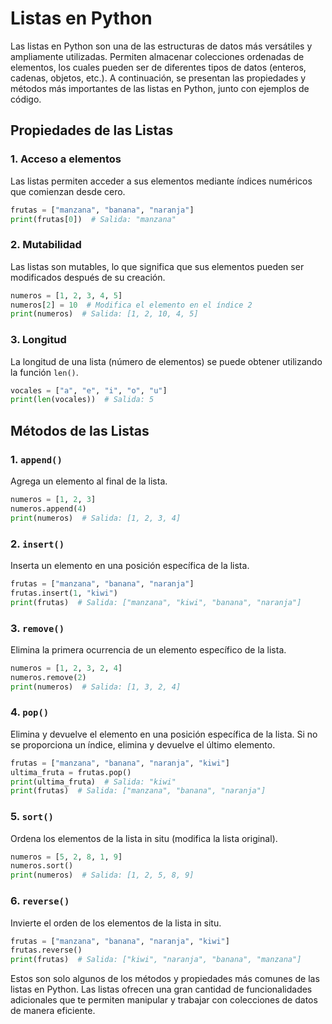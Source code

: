 # Listas en Python

Las listas en Python son una de las estructuras de datos más versátiles y ampliamente utilizadas. Permiten almacenar colecciones ordenadas de elementos, los cuales pueden ser de diferentes tipos de datos (enteros, cadenas, objetos, etc.). A continuación, se presentan las propiedades y métodos más importantes de las listas en Python, junto con ejemplos de código.

## Propiedades de las Listas

### 1. Acceso a elementos

Las listas permiten acceder a sus elementos mediante índices numéricos que comienzan desde cero.

```python
frutas = ["manzana", "banana", "naranja"]
print(frutas[0])  # Salida: "manzana"
```

### 2. Mutabilidad

Las listas son mutables, lo que significa que sus elementos pueden ser modificados después de su creación.

```python
numeros = [1, 2, 3, 4, 5]
numeros[2] = 10  # Modifica el elemento en el índice 2
print(numeros)  # Salida: [1, 2, 10, 4, 5]
```

### 3. Longitud

La longitud de una lista (número de elementos) se puede obtener utilizando la función `len()`.

```python
vocales = ["a", "e", "i", "o", "u"]
print(len(vocales))  # Salida: 5
```

## Métodos de las Listas

### 1. `append()`

Agrega un elemento al final de la lista.

```python
numeros = [1, 2, 3]
numeros.append(4)
print(numeros)  # Salida: [1, 2, 3, 4]
```

### 2. `insert()`

Inserta un elemento en una posición específica de la lista.

```python
frutas = ["manzana", "banana", "naranja"]
frutas.insert(1, "kiwi")
print(frutas)  # Salida: ["manzana", "kiwi", "banana", "naranja"]
```

### 3. `remove()`

Elimina la primera ocurrencia de un elemento específico de la lista.

```python
numeros = [1, 2, 3, 2, 4]
numeros.remove(2)
print(numeros)  # Salida: [1, 3, 2, 4]
```

### 4. `pop()`

Elimina y devuelve el elemento en una posición específica de la lista. Si no se proporciona un índice, elimina y devuelve el último elemento.

```python
frutas = ["manzana", "banana", "naranja", "kiwi"]
ultima_fruta = frutas.pop()
print(ultima_fruta)  # Salida: "kiwi"
print(frutas)  # Salida: ["manzana", "banana", "naranja"]
```

### 5. `sort()`

Ordena los elementos de la lista in situ (modifica la lista original).

```python
numeros = [5, 2, 8, 1, 9]
numeros.sort()
print(numeros)  # Salida: [1, 2, 5, 8, 9]
```

### 6. `reverse()`

Invierte el orden de los elementos de la lista in situ.

```python
frutas = ["manzana", "banana", "naranja", "kiwi"]
frutas.reverse()
print(frutas)  # Salida: ["kiwi", "naranja", "banana", "manzana"]
```

Estos son solo algunos de los métodos y propiedades más comunes de las listas en Python. Las listas ofrecen una gran cantidad de funcionalidades adicionales que te permiten manipular y trabajar con colecciones de datos de manera eficiente.
